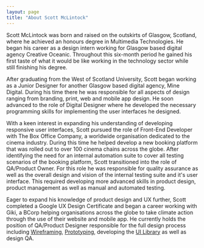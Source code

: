 ```yaml
---
layout: page
title: "About Scott McLintock"
---
```


Scott McLintock was born and raised on the outskirts of Glasgow, Scotland, where he achieved an honours degree in Multimedia Technologies. He began his career as a design intern working for Glasgow based digital agency Creative Oceanic. Throughout this six-month period he gained his first taste of what it would be like working in the technology sector while still finishing his degree. 

After graduating from the West of Scotland University, Scott began working as a Junior Designer for another Glasgow based digital agency, Mine Digital. During his time there he was responsible for all aspects of design ranging from branding, print, web and mobile app design. He soon advanced to the role of Digital Designer where he developed the necessary programming skills for implementing the user interfaces he designed.

With a keen interest in expanding his understanding of developing responsive user interfaces, Scott pursued the role of Front-End Developer with The Box Office Company, a worldwide organisation dedicated to the cinema industry. During this time he helped develop a new booking platform that was rolled out to over 100 cinema chains across the globe. After identifying the need for an internal automation suite to cover all testing scenarios of the booking platform, Scott transitioned into the role of QA/Product Owner. For this role he was responsible for quality assurance as well as the overall design and vision of the internal testing suite and it's user interface. This required developing more advanced skills in product design, product management as well as manual and automated testing.

Eager to expand his knowledge of product design and UX further, Scott completed a Google UX Design Certificate and began a career working with Giki, a BCorp helping organisations across the globe to take climate action through the use of their website and mobile app. He currently holds the position of QA/Product Designer responsible for the full design process including [Wireframing](/2023/07/28/wireframing/), [Prototyping](/2023/09/28/prototyping/), developing the [UI Library](/2023/09/15/pattern-libraries/) as well as design QA.